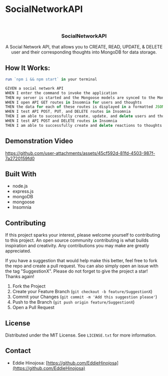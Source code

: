# SocialNetworkAPI



<!-- PROJECT title -->
<br />
<div align="center">
    <h3 align="center">SocialNetworkAPI</h3>
    <p align="center">
    A Social Network API, that allows you to CREATE, READ, UPDATE, & DELETE user and their corresponding thoughts into MongoDB for data storage.
    </p>
</div>




<!-- ABOUT THE PROJECT -->


## How It Works:


```js
run `npm i && npm start` in your terminal

GIVEN a social network API
WHEN I enter the command to invoke the application
THEN my server is started and the Mongoose models are synced to the MongoDB database
WHEN I open API GET routes in Insomnia for users and thoughts
THEN the data for each of these routes is displayed in a formatted JSON
WHEN I test API POST, PUT, and DELETE routes in Insomnia
THEN I am able to successfully create, update, and delete users and thoughts in my database
WHEN I test API POST and DELETE routes in Insomnia
THEN I am able to successfully create and delete reactions to thoughts and add and remove friends to a user’s friend list
```


## Demonstration Video




https://github.com/user-attachments/assets/45cf592d-81fd-4503-987f-7a2720159fd0






## Built With

* node.js
* express.js
* mongoDB
* mongoose
* Insomnia 


<!-- CONTRIBUTING -->
## Contributing

If this project sparks your interest, please welcome yourself to contributing to this project. An open source community contributing is what builds inspiration and creativity. Any contributions you may make are greatly appreciated.

If you have a suggestion that would help make this better, feel free to fork the repo and create a pull request. You can also simply open an issue with the tag "SuggestionX".
Please do not forget to give the project a star! Thanks again!

1. Fork the Project
2. Create your Feature Branch (`git checkout -b feature/SuggestionX`)
3. Commit your Changes (`git commit -m 'Add this suggestion please'`)
4. Push to the Branch (`git push origin feature/SuggestionX`)
5. Open a Pull Request





<!-- LICENSE -->
## License

Distributed under the MIT License. See `LICENSE.txt` for more information.





<!-- CONTACT -->
## Contact

* Eddie Hinojosa: [https://github.com/EddieHinojosa](https://github.com/EddieHinojosa)

